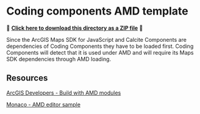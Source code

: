 # Coding components AMD template

📁 **[Click here to download this directory as a ZIP file](https://download-directory.github.io?url=https://github.com/Esri/arcgis-maps-sdk-javascript-samples-beta/tree/main/packages/coding-components/templates/amd-script-tag)** 📁

Since the ArcGIS Maps SDK for JavaScript and Calcite Components are dependencies of Coding Components they have to be loaded first. Coding Components will detect that it is used under AMD and will require its Maps SDK dependencies through AMD loading.

## Resources

[ArcGIS Developers - Build with AMD modules](http://developers.arcgis.com/javascript/latest/amd-build/)

[Monaco - AMD editor sample](https://github.com/microsoft/monaco-editor/blob/main/samples/browser-amd-editor/index.html)
